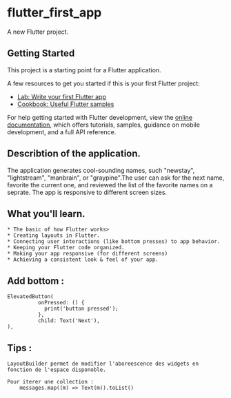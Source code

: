 # flutter_first_app

A new Flutter project.

## Getting Started

This project is a starting point for a Flutter application.

A few resources to get you started if this is your first Flutter project:

- [Lab: Write your first Flutter app](https://docs.flutter.dev/get-started/codelab)
- [Cookbook: Useful Flutter samples](https://docs.flutter.dev/cookbook)

For help getting started with Flutter development, view the
[online documentation](https://docs.flutter.dev/), which offers tutorials,
samples, guidance on mobile development, and a full API reference.


## Describtion of the application.

The application generates cool-sounding names, such "newstay", "lightstream", "manbrain", or "graypine".The user can ask for the next name, favorite the current one, and reviewed the list of the favorite names on a seprate. The app is responsive to different screen sizes.

## What you'll learn.
    * The basic of how Flutter works>
    * Creating layouts in Flutter.
    * Connecting user interactions (like bottom presses) to app behavior.
    * Keeping your Flutter code organized.
    * Making your app responsive (for different screens)
    * Achieving a consistent look & feel of your app.

## Add bottom :
    ElevatedButton(
              onPressed: () {
                print('button pressed');
              },
              child: Text('Next'),
    ),

## Tips :
    LayoutBuilder permet de modifier l'aboreescence des widgets en fonction de l'espace disponoble.

    Pour iterer une collection :
        messages.map((m) => Text(m)).toList()